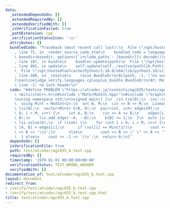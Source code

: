 ```yaml
---
data:
  _extendedDependsOn: []
  _extendedRequiredBy: []
  _extendedVerifiedWith: []
  _isVerificationFailed: true
  _pathExtension: cpp
  _verificationStatusIcon: ':x:'
  attributes: {}
  bundledCode: "Traceback (most recent call last):\n  File \"/opt/hostedtoolcache/Python/3.10.0/x64/lib/python3.10/site-packages/onlinejudge_verify/documentation/build.py\"\
    , line 71, in _render_source_code_stat\n    bundled_code = language.bundle(stat.path,\
    \ basedir=basedir, options={'include_paths': [basedir]}).decode()\n  File \"/opt/hostedtoolcache/Python/3.10.0/x64/lib/python3.10/site-packages/onlinejudge_verify/languages/cplusplus.py\"\
    , line 187, in bundle\n    bundler.update(path)\n  File \"/opt/hostedtoolcache/Python/3.10.0/x64/lib/python3.10/site-packages/onlinejudge_verify/languages/cplusplus_bundle.py\"\
    , line 401, in update\n    self.update(self._resolve(pathlib.Path(included), included_from=path))\n\
    \  File \"/opt/hostedtoolcache/Python/3.10.0/x64/lib/python3.10/site-packages/onlinejudge_verify/languages/cplusplus_bundle.py\"\
    , line 260, in _resolve\n    raise BundleErrorAt(path, -1, \"no such header\"\
    )\nonlinejudge_verify.languages.cplusplus_bundle.BundleErrorAt: Math/ModInt.hpp:\
    \ line -1: no such header\n"
  code: "#define PROBLEM \"https://atcoder.jp/contests/agc035/tasks/agc035_b\"\n#include\
    \ <bits/stdc++.h>\n#include \"Math/ModInt.hpp\"\n#include \"Graph/LinearSystemIncidence.hpp\"\
    \nusing namespace std;\n\nsigned main() {\n  cin.tie(0);\n  ios::sync_with_stdio(0);\n\
    \  using Mint = ModInt<2>;\n  int N, M;\n  cin >> N >> M;\n  LinearSystemIncidence<Mint>\
    \ lsi(N);\n  vector<Mint> b(N, 0);\n  pair<int, int> edges[M];\n  for (int i =\
    \ 0; i < M; i++) {\n    int A, B;\n    cin >> A >> B;\n    edges[i] = make_pair(A,\
    \ B);\n    lsi.add_edge(--A, --B);\n    b[B] += 1;\n  }\n  auto [isok, sol] =\
    \ lsi.solve(b);\n  if (isok) {\n    for (int i = 0; i < M; i++) {\n      auto\
    \ [A, B] = edges[i];\n      if (sol[i] == Mint(1))\n        cout << A << \" \"\
    \ << B << '\\n';\n      else\n        cout << B << \" \" << A << '\\n';\n    }\n\
    \  } else\n    cout << -1 << '\\n';\n  return 0;\n}"
  dependsOn: []
  isVerificationFile: true
  path: test/atcoder/agc035_b.test.cpp
  requiredBy: []
  timestamp: '1970-01-01 00:00:00+00:00'
  verificationStatus: TEST_WRONG_ANSWER
  verifiedWith: []
documentation_of: test/atcoder/agc035_b.test.cpp
layout: document
redirect_from:
- /verify/test/atcoder/agc035_b.test.cpp
- /verify/test/atcoder/agc035_b.test.cpp.html
title: test/atcoder/agc035_b.test.cpp
---
```


